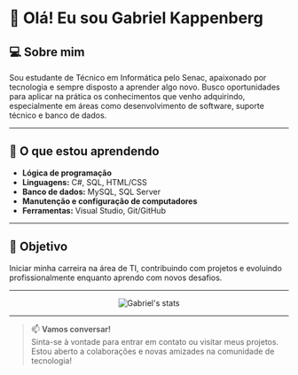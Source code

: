 # 👋 Olá! Eu sou Gabriel Kappenberg

## 💻 Sobre mim

Sou estudante de Técnico em Informática pelo Senac, apaixonado por tecnologia e sempre disposto a aprender algo novo. Busco oportunidades para aplicar na prática os conhecimentos que venho adquirindo, especialmente em áreas como desenvolvimento de software, suporte técnico e banco de dados.

---

## 🚀 O que estou aprendendo

- **Lógica de programação**
- **Linguagens:** C#, SQL, HTML/CSS
- **Banco de dados:** MySQL, SQL Server
- **Manutenção e configuração de computadores**
- **Ferramentas:** Visual Studio, Git/GitHub

---

## 🎯 Objetivo

Iniciar minha carreira na área de TI, contribuindo com projetos e evoluindo profissionalmente enquanto aprendo com novos desafios.

---

<div align="center">
  <img src="https://github-readme-stats.vercel.app/api?username=G48R13L-K&show_icons=true&theme=radical" alt="Gabriel's stats" />
</div>

---

> 📫 **Vamos conversar!**  
Sinta-se à vontade para entrar em contato ou visitar meus projetos. Estou aberto a colaborações e novas amizades na comunidade de tecnologia!
